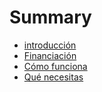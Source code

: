 # Summary

* [introducción](README.md)
* [Financiación](financiacion.md)
* [Cómo funciona](como_funciona.md)
* [Qué necesitas](what_do_you_need.md)

